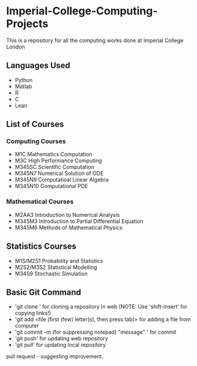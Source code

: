 # Imperial-College-Computing-Projects
This is a repository for all the computing works done at Imperial College London

## Languages Used
- Python
- Matlab
- R
- C
- Lean

## List of Courses

### Computing Courses
- M1C Mathematics Computation
- M3C High Performance Computing
- M345SC Scientific Computation
- M345N7 Numerical Solution of ODE
- M345N9 Computatioal Linear Algebra
- M345N10 Computational PDE

### Mathematical Courses
- M2AA3 Introduction to Numerical Analysis
- M345M3 Introduction to Partial Differential Equation
- M345M6 Methods of Mathematical Physics

## Statistics Courses
- M1S/M2S1 Probability and Statistics
- M2S2/M3S2 Statistical Modelling
- M34S9 Stochastic Simulation

## Basic Git Command
- 'git clone <url>' for cloning a repository in web (NOTE: Use 'shift-insert' for copying links!)
- 'git add <file (first (few) letter(s), then press tab)> for adding a file from computer
- 'git commit -m (for suppressing notepad) "message" ' for commit
- 'git push' for updating web repository 
- 'git pull' for updating local repository 
  
pull request - suggesting improvement.
